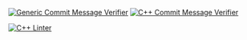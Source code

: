 [![Generic Commit Message Verifier](https://github.com/itsdmd/University/actions/workflows/cm-verfier-generic.yml/badge.svg?branch=1.2)](https://github.com/itsdmd/University/actions/workflows/cm-verfier-generic.yml) [![C++ Commit Message Verifier](https://github.com/itsdmd/University/actions/workflows/cm-verfier.yml/badge.svg?branch=1.2)](https://github.com/itsdmd/University/actions/workflows/cm-verfier.yml)

[![C++ Linter](https://github.com/itsdmd/University/actions/workflows/cpp-linting.yml/badge.svg?branch=1.2)](https://github.com/itsdmd/University/actions/workflows/cpp-linting.yml)
